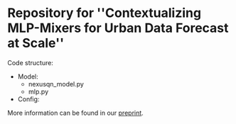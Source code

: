 # Repository for ''Contextualizing MLP-Mixers for Urban Data Forecast at Scale''  

Code structure:  
- Model:
  - nexusqn_model.py
  - mlp.py
- Config:

More information can be found in our [preprint](https://doi.org/10.48550/arXiv.2307.01482).
